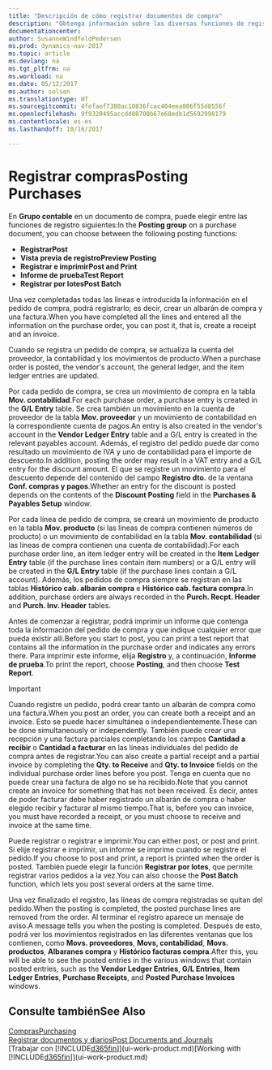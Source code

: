 ```yaml
---
title: "Descripción de cómo registrar documentos de compra"
description: "Obtenga información sobre las diversas funciones de registro para registrar documentos de compra."
documentationcenter: 
author: SusanneWindfeldPedersen
ms.prod: dynamics-nav-2017
ms.topic: article
ms.devlang: na
ms.tgt_pltfrm: na
ms.workload: na
ms.date: 05/12/2017
ms.author: solsen
ms.translationtype: HT
ms.sourcegitcommit: 4fefaef7380ac10836fcac404eea006f55d8556f
ms.openlocfilehash: 9f9320495accdd08700b67e68edb1d5692990179
ms.contentlocale: es-es
ms.lasthandoff: 10/16/2017

---
```

# <a name="posting-purchases"></a><span data-ttu-id="f1251-103">Registrar compras</span><span class="sxs-lookup"><span data-stu-id="f1251-103">Posting Purchases</span></span>
<span data-ttu-id="f1251-104">En **Grupo contable** en un documento de compra, puede elegir entre las funciones de registro siguientes:</span><span class="sxs-lookup"><span data-stu-id="f1251-104">In the **Posting group** on a purchase document, you can choose between the following posting functions:</span></span>

* <span data-ttu-id="f1251-105">**Registrar**</span><span class="sxs-lookup"><span data-stu-id="f1251-105">**Post**</span></span>
* <span data-ttu-id="f1251-106">**Vista previa de registro**</span><span class="sxs-lookup"><span data-stu-id="f1251-106">**Preview Posting**</span></span>
* <span data-ttu-id="f1251-107">**Registrar e imprimir**</span><span class="sxs-lookup"><span data-stu-id="f1251-107">**Post and Print**</span></span>
* <span data-ttu-id="f1251-108">**Informe de prueba**</span><span class="sxs-lookup"><span data-stu-id="f1251-108">**Test Report**</span></span>
* <span data-ttu-id="f1251-109">**Registrar por lotes**</span><span class="sxs-lookup"><span data-stu-id="f1251-109">**Post Batch**</span></span>

<span data-ttu-id="f1251-110">Una vez completadas todas las líneas e introducida la información en el pedido de compra, podrá registrarlo; es decir, crear un albarán de compra y una factura.</span><span class="sxs-lookup"><span data-stu-id="f1251-110">When you have completed all the lines and entered all the information on the purchase order, you can post it, that is, create a receipt and an invoice.</span></span>

<span data-ttu-id="f1251-111">Cuando se registra un pedido de compra, se actualiza la cuenta del proveedor, la contabilidad y los movimientos de producto.</span><span class="sxs-lookup"><span data-stu-id="f1251-111">When a purchase order is posted, the vendor's account, the general ledger, and the item ledger entries are updated.</span></span>

<span data-ttu-id="f1251-112">Por cada pedido de compra, se crea un movimiento de compra en la tabla **Mov. contabilidad**.</span><span class="sxs-lookup"><span data-stu-id="f1251-112">For each purchase order, a purchase entry is created in the **G/L Entry** table.</span></span> <span data-ttu-id="f1251-113">Se crea también un movimiento en la cuenta de proveedor de la tabla **Mov. proveedor** y un movimiento de contabilidad en la correspondiente cuenta de pagos.</span><span class="sxs-lookup"><span data-stu-id="f1251-113">An entry is also created in the vendor's account in the **Vendor Ledger Entry** table and a G/L entry is created in the relevant payables account.</span></span> <span data-ttu-id="f1251-114">Además, el registro del pedido puede dar como resultado un movimiento de IVA y uno de contabilidad para el importe de descuento.</span><span class="sxs-lookup"><span data-stu-id="f1251-114">In addition, posting the order may result in a VAT entry and a G/L entry for the discount amount.</span></span> <span data-ttu-id="f1251-115">El que se registre un movimiento para el descuento depende del contenido del campo **Registro dto.** de la ventana **Conf. compras y pagos**.</span><span class="sxs-lookup"><span data-stu-id="f1251-115">Whether an entry for the discount is posted depends on the contents of the **Discount Posting** field in the **Purchases & Payables Setup** window.</span></span>

<span data-ttu-id="f1251-116">Por cada línea de pedido de compra, se creará un movimiento de producto en la tabla **Mov. producto** (si las líneas de compra contienen números de producto) o un movimiento de contabilidad en la tabla **Mov. contabilidad** (si las líneas de compra contienen una cuenta de contabilidad).</span><span class="sxs-lookup"><span data-stu-id="f1251-116">For each purchase order line, an item ledger entry will be created in the **Item Ledger Entry** table (if the purchase lines contain item numbers) or a G/L entry will be created in the **G/L Entry** table (if the purchase lines contain a G/L account).</span></span> <span data-ttu-id="f1251-117">Además, los pedidos de compra siempre se registran en las tablas **Histórico cab. albarán compra** e **Histórico cab. factura compra**.</span><span class="sxs-lookup"><span data-stu-id="f1251-117">In addition, purchase orders are always recorded in the **Purch. Recpt. Header** and **Purch. Inv. Header** tables.</span></span>

<span data-ttu-id="f1251-118">Antes de comenzar a registrar, podrá imprimir un informe que contenga toda la información del pedido de compra y que indique cualquier error que pueda existir allí.</span><span class="sxs-lookup"><span data-stu-id="f1251-118">Before you start to post, you can print a test report that contains all the information in the purchase order and indicates any errors there.</span></span> <span data-ttu-id="f1251-119">Para imprimir este informe, elija **Registro** y, a continuación, **Informe de prueba**.</span><span class="sxs-lookup"><span data-stu-id="f1251-119">To print the report, choose **Posting**, and then choose **Test Report**.</span></span>

> [!IMPORTANT]  
>   <span data-ttu-id="f1251-120">Cuando registre un pedido, podrá crear tanto un albarán de compra como una factura.</span><span class="sxs-lookup"><span data-stu-id="f1251-120">When you post an order, you can create both a receipt and an invoice.</span></span> <span data-ttu-id="f1251-121">Esto se puede hacer simultánea o independientemente.</span><span class="sxs-lookup"><span data-stu-id="f1251-121">These can be done simultaneously or independently.</span></span> <span data-ttu-id="f1251-122">También puede crear una recepción y una factura parciales completando los campos **Cantidad a recibir** o **Cantidad a facturar** en las líneas individuales del pedido de compra antes de registrar.</span><span class="sxs-lookup"><span data-stu-id="f1251-122">You can also create a partial receipt and a partial invoice by completing the **Qty. to Receive** and **Qty. to Invoice** fields on the individual purchase order lines before you post.</span></span> <span data-ttu-id="f1251-123">Tenga en cuenta que no puede crear una factura de algo no se ha recibido.</span><span class="sxs-lookup"><span data-stu-id="f1251-123">Note that you cannot create an invoice for something that has not been received.</span></span> <span data-ttu-id="f1251-124">Es decir, antes de poder facturar debe haber registrado un albarán de compra o haber elegido recibir y facturar al mismo tiempo.</span><span class="sxs-lookup"><span data-stu-id="f1251-124">That is, before you can invoice, you must have recorded a receipt, or you must choose to receive and invoice at the same time.</span></span>

<span data-ttu-id="f1251-125">Puede registrar o registrar e imprimir.</span><span class="sxs-lookup"><span data-stu-id="f1251-125">You can either post, or post and print.</span></span> <span data-ttu-id="f1251-126">Si elije registrar e imprimir, un informe se imprime cuando se registre el pedido.</span><span class="sxs-lookup"><span data-stu-id="f1251-126">If you choose to post and print, a report is printed when the order is posted.</span></span> <span data-ttu-id="f1251-127">También puede elegir la función **Registrar por lotes**, que permite registrar varios pedidos a la vez.</span><span class="sxs-lookup"><span data-stu-id="f1251-127">You can also choose the **Post Batch** function, which lets you post several orders at the same time.</span></span>

<span data-ttu-id="f1251-128">Una vez finalizado el registro, las líneas de compra registradas se quitan del pedido.</span><span class="sxs-lookup"><span data-stu-id="f1251-128">When the posting is completed, the posted purchase lines are removed from the order.</span></span> <span data-ttu-id="f1251-129">Al terminar el registro aparece un mensaje de aviso.</span><span class="sxs-lookup"><span data-stu-id="f1251-129">A message tells you when the posting is completed.</span></span> <span data-ttu-id="f1251-130">Después de esto, podrá ver los movimientos registrados en las diferentes ventanas que los contienen, como **Movs. proveedores**, **Movs, contabilidad**, **Movs. productos**, **Albaranes compra** y **Histórico facturas compra**.</span><span class="sxs-lookup"><span data-stu-id="f1251-130">After this, you will be able to see the posted entries in the various windows that contain posted entries, such as the **Vendor Ledger Entries**, **G/L Entries**, **Item Ledger Entries**, **Purchase Receipts**, and **Posted Purchase Invoices** windows.</span></span>

## <a name="see-also"></a><span data-ttu-id="f1251-131">Consulte también</span><span class="sxs-lookup"><span data-stu-id="f1251-131">See Also</span></span>
[<span data-ttu-id="f1251-132">Compras</span><span class="sxs-lookup"><span data-stu-id="f1251-132">Purchasing</span></span>](purchasing-manage-purchasing.md)  
[<span data-ttu-id="f1251-133">Registrar documentos y diarios</span><span class="sxs-lookup"><span data-stu-id="f1251-133">Post Documents and Journals</span></span>](ui-post-documents-journals.md)  
<span data-ttu-id="f1251-134">[Trabajar con [!INCLUDE[d365fin](includes/d365fin_md.md)]](ui-work-product.md)</span><span class="sxs-lookup"><span data-stu-id="f1251-134">[Working with [!INCLUDE[d365fin](includes/d365fin_md.md)]](ui-work-product.md)</span></span>


